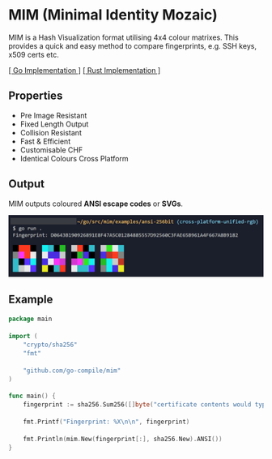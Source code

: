 # MIM (Minimal Identity Mozaic)

MIM is a Hash Visualization format utilising 4x4 colour matrixes. This provides a quick and easy method to compare fingerprints, e.g. SSH keys, x509 certs etc.

[\[ Go Implementation \]](https://github.com/go-compile/mim)
[\[ Rust Implementation \]](https://github.com/go-compile/mim-rs)

## Properties
- Pre Image Resistant
- Fixed Length Output
- Collision Resistant
- Fast & Efficient
- Customisable CHF
- Identical Colours Cross Platform

## Output

MIM outputs coloured **ANSI escape codes** or **SVGs**.

![MIM Mozaic output](./.github/images/mim2.png)

## Example

```go
package main

import (
	"crypto/sha256"
	"fmt"

	"github.com/go-compile/mim"
)

func main() {
	fingerprint := sha256.Sum256([]byte("certificate contents would typically go here"))

	fmt.Printf("Fingerprint: %X\n\n", fingerprint)
	
	fmt.Println(mim.New(fingerprint[:], sha256.New).ANSI())
}
```